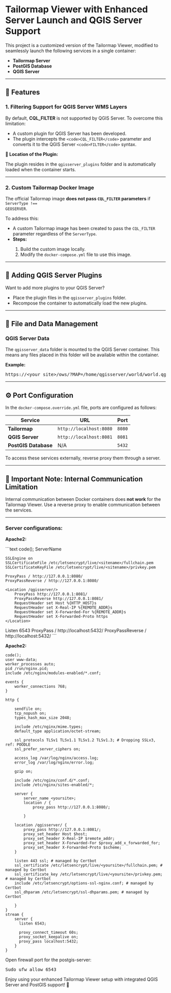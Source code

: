 # Tailormap Viewer with Enhanced Server Launch and QGIS Server Support

This project is a customized version of the Tailormap Viewer, modified to seamlessly launch the following services in a single container:  

- **Tailormap Server**  
- **PostGIS Database**  
- **QGIS Server**

---

## 🚀 Features  

### 1. **Filtering Support for QGIS Server WMS Layers**  
By default, **CQL_FILTER** is not supported by QGIS Server. To overcome this limitation:  

- A custom plugin for QGIS Server has been developed.  
- The plugin intercepts the `<code>CQL_FILTER</code>` parameter and converts it to the QGIS Server `<code>FILTER</code>` syntax.  

<p><strong>📂 Location of the Plugin:</strong></p>  
<p>The plugin resides in the <code>qgisserver_plugins</code> folder and is automatically loaded when the container starts.</p>

---

### 2. **Custom Tailormap Docker Image**  
The official Tailormap image <strong>does not pass <code>CQL_FILTER</code> parameters</strong> if <code>ServerType !== GEOSERVER</code>.  

<p>To address this:</p>  
<ul>
  <li>A custom Tailormap image has been created to pass the <code>CQL_FILTER</code> parameter regardless of the <code>ServerType</code>.</li>
  <li><strong>Steps:</strong></li>
  <ol>
    <li>Build the custom image locally.</li>
    <li>Modify the <code>docker-compose.yml</code> file to use this image.</li>
  </ol>
</ul>

---

## 🔧 Adding QGIS Server Plugins  
<p>Want to add more plugins to your QGIS Server?</p>
<ul>
  <li>Place the plugin files in the <code>qgisserver_plugins</code> folder.</li>
  <li>Recompose the container to automatically load the new plugins.</li>
</ul>

---

## 📂 File and Data Management  

### QGIS Server Data
<p>The <code>qgisserver_data</code> folder is mounted to the QGIS Server container. This means any files placed in this folder will be available within the container.</p>  

<p><strong>Example:</strong></p>
<pre>
https://&lt;your_site&gt;/ows/?MAP=/home/qgisserver/world/world.qgs
</pre>

---

## ⚙️ Port Configuration  

<p>In the <code>docker-compose.override.yml</code> file, ports are configured as follows:</p>  

<table>
  <thead>
    <tr>
      <th>Service</th>
      <th>URL</th>
      <th>Port</th>
    </tr>
  </thead>
  <tbody>
    <tr>
      <td><strong>Tailormap</strong></td>
      <td><code>http://localhost:8080</code></td>
      <td><code>8080</code></td>
    </tr>
    <tr>
      <td><strong>QGIS Server</strong></td>
      <td><code>http://localhost:8081</code></td>
      <td><code>8081</code></td>
    </tr>
    <tr>
      <td><strong>PostGIS Database</strong></td>
      <td>N/A</td>
      <td><code>5432</code></td>
    </tr>
  </tbody>
</table>

<p>To access these services externally, reverse proxy them through a server.</p>

---

## 🛑 Important Note: Internal Communication Limitation  
Internal communication between Docker containers does <strong>not work</strong> for the Tailormap Viewer. Use a reverse proxy to enable communication between the services.

---

### Server configurations:

<p><strong>Apache2:</strong></p>
```text
code();
<VirtualHost *:443>
    ServerName <sitename>

    SSLEngine on
    SSLCertificateFile /etc/letsencrypt/live/<sitename>/fullchain.pem
    SSLCertificateKeyFile /etc/letsencrypt/live/<sitename>/privkey.pem

    ProxyPass / http://127.0.0.1:8080/
    ProxyPassReverse / http://127.0.0.1:8080/

    <Location /qgisserver/>
        ProxyPass http://127.0.0.1:8081/
        ProxyPassReverse http://127.0.0.1:8081/
        RequestHeader set Host %{HTTP_HOST}s
        RequestHeader set X-Real-IP %{REMOTE_ADDR}s
        RequestHeader set X-Forwarded-For %{REMOTE_ADDR}s
        RequestHeader set X-Forwarded-Proto https
    </Location>
</VirtualHost>

<IfModule mod_proxy.c>
    Listen 6543
    <VirtualHost *:6543>
        ProxyPass / http://localhost:5432/
        ProxyPassReverse / http://localhost:5432/
    </VirtualHost>
</IfModule>```

<p><strong>Apache2:</strong></p>

```text
code();
user www-data;
worker_processes auto;
pid /run/nginx.pid;
include /etc/nginx/modules-enabled/*.conf;

events {
	worker_connections 768;
}

http {

	sendfile on;
	tcp_nopush on;
	types_hash_max_size 2048;

	include /etc/nginx/mime.types;
	default_type application/octet-stream;

	ssl_protocols TLSv1 TLSv1.1 TLSv1.2 TLSv1.3; # Dropping SSLv3, ref: POODLE
	ssl_prefer_server_ciphers on;

	access_log /var/log/nginx/access.log;
	error_log /var/log/nginx/error.log;

	gzip on;

	include /etc/nginx/conf.d/*.conf;
	include /etc/nginx/sites-enabled/*;

	server {
		server_name <yoursite>;
		location / {
			proxy_pass http://127.0.0.1:8080/;

		}
	
	location /qgisserver/ {
        proxy_pass http://127.0.0.1:8081/;
        proxy_set_header Host $host;
        proxy_set_header X-Real-IP $remote_addr;
        proxy_set_header X-Forwarded-For $proxy_add_x_forwarded_for;
        proxy_set_header X-Forwarded-Proto $scheme;
    }

    listen 443 ssl; # managed by Certbot
    ssl_certificate /etc/letsencrypt/live/<yoursite>/fullchain.pem; # managed by Certbot
    ssl_certificate_key /etc/letsencrypt/live/<yoursite>/privkey.pem; # managed by Certbot
    include /etc/letsencrypt/options-ssl-nginx.conf; # managed by Certbot
    ssl_dhparam /etc/letsencrypt/ssl-dhparams.pem; # managed by Certbot

	}
}
stream {
    server {
      listen 6543;
    
      proxy_connect_timeout 60s;
      proxy_socket_keepalive on;
      proxy_pass localhost:5432;
    }
}
```

Open firewall port for the postgis-server: 
<pre>Sudo ufw allow 6543</pre>

<p>Enjoy using your enhanced Tailormap Viewer setup with integrated QGIS Server and PostGIS support! 🎉</p>
